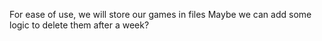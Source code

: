 For ease of use, we will store our games in files
Maybe we can add some logic to delete them after a week?